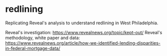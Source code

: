 # redlining
Replicating Reveal's analysis to understand redlining in West Philadelphia.

Reveal's investigation: https://www.revealnews.org/topic/kept-out/
Reveal's methodology, white paper and data: https://www.revealnews.org/article/how-we-identified-lending-disparities-in-federal-mortgage-data/
